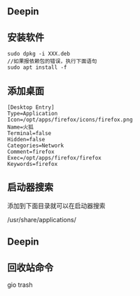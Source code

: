 ##  Deepin

## 安装软件

```
sudo dpkg -i XXX.deb
//如果报依赖包的错误，执行下面语句
sudo apt install -f
```



## 添加桌面

```
[Desktop Entry]
Type=Application
Icon=/opt/apps/firefox/icons/firefox.png
Name=火狐
Terminal=false
Hidden=false
Categories=Network
Comment=firefox
Exec=/opt/apps/firefox/firefox
Keywords=firefox
```

## 启动器搜索

添加到下面目录就可以在启动器搜索

 /usr/share/applications/

## Deepin

##  回收站命令

gio trash 